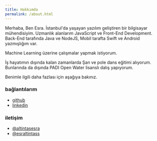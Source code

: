 ```yaml
---
title: Hakkımda
permalink: /about.html
---
```


Merhaba, Ben Esra. İstanbul'da yaşayan yazılım geliştiren bir bilgisayar mühendisiyim. Uzmanlık alanlarım JavaScript ve Front-End Development. Back-End tarafında Java ve NodeJS, Mobil tarafta Swift ve Android yazmışlığım var. 

Machine Learning üzerine çalışmalar yapmak istiyorum. 

İş hayatımın dışında kalan zamanlarda Şan ve pole dans eğitimi alıyorum. Bunlarında da dışında PADI Open Water lisanslı dalış yapıyorum.

Benimle ilgili daha fazlası için aşağıya bakınız.


### bağlantılarım
- <a href="https://github.com/esraltintas" target="_blank">github</a>
- <a href="https://www.linkedin.com/in/esraaltintas/" target="_blank">linkedin</a>

### iletişim
- <a href="https://twitter.com/altintasesra">@altintasesra</a>
- <a href="https://www.instagram.com/esraltintass">@esraltintass</a>
